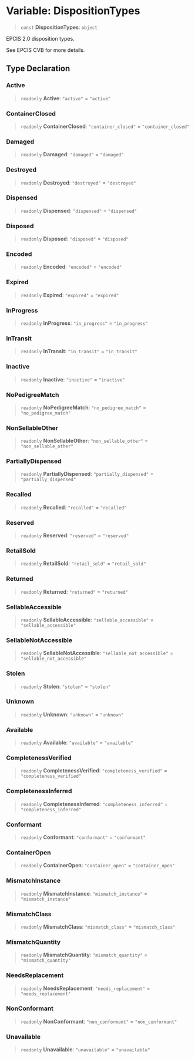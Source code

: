 # Variable: DispositionTypes

> `const` **DispositionTypes**: `object`

EPCIS 2.0 disposition types.

See EPCIS CVB for more details.

## Type Declaration

### Active

> `readonly` **Active**: `"active"` = `"active"`

### ContainerClosed

> `readonly` **ContainerClosed**: `"container_closed"` = `"container_closed"`

### Damaged

> `readonly` **Damaged**: `"damaged"` = `"damaged"`

### Destroyed

> `readonly` **Destroyed**: `"destroyed"` = `"destroyed"`

### Dispensed

> `readonly` **Dispensed**: `"dispensed"` = `"dispensed"`

### Disposed

> `readonly` **Disposed**: `"disposed"` = `"disposed"`

### Encoded

> `readonly` **Encoded**: `"encoded"` = `"encoded"`

### Expired

> `readonly` **Expired**: `"expired"` = `"expired"`

### InProgress

> `readonly` **InProgress**: `"in_progress"` = `"in_progress"`

### InTransit

> `readonly` **InTransit**: `"in_transit"` = `"in_transit"`

### Inactive

> `readonly` **Inactive**: `"inactive"` = `"inactive"`

### NoPedigreeMatch

> `readonly` **NoPedigreeMatch**: `"no_pedigree_match"` = `"no_pedigree_match"`

### NonSellableOther

> `readonly` **NonSellableOther**: `"non_sellable_other"` = `"non_sellable_other"`

### PartiallyDispensed

> `readonly` **PartiallyDispensed**: `"partially_dispensed"` = `"partially_dispensed"`

### Recalled

> `readonly` **Recalled**: `"recalled"` = `"recalled"`

### Reserved

> `readonly` **Reserved**: `"reserved"` = `"reserved"`

### RetailSold

> `readonly` **RetailSold**: `"retail_sold"` = `"retail_sold"`

### Returned

> `readonly` **Returned**: `"returned"` = `"returned"`

### SellableAccessible

> `readonly` **SellableAccessible**: `"sellable_accessible"` = `"sellable_accessible"`

### SellableNotAccessible

> `readonly` **SellableNotAccessible**: `"sellable_not_accessible"` = `"sellable_not_accessible"`

### Stolen

> `readonly` **Stolen**: `"stolen"` = `"stolen"`

### Unknown

> `readonly` **Unknown**: `"unknown"` = `"unknown"`

### Available

> `readonly` **Available**: `"available"` = `"available"`

### CompletenessVerified

> `readonly` **CompletenessVerified**: `"completeness_verified"` = `"completeness_verified"`

### CompletenessInferred

> `readonly` **CompletenessInferred**: `"completeness_inferred"` = `"completeness_inferred"`

### Conformant

> `readonly` **Conformant**: `"conformant"` = `"conformant"`

### ContainerOpen

> `readonly` **ContainerOpen**: `"container_open"` = `"container_open"`

### MismatchInstance

> `readonly` **MismatchInstance**: `"mismatch_instance"` = `"mismatch_instance"`

### MismatchClass

> `readonly` **MismatchClass**: `"mismatch_class"` = `"mismatch_class"`

### MismatchQuantity

> `readonly` **MismatchQuantity**: `"mismatch_quantity"` = `"mismatch_quantity"`

### NeedsReplacement

> `readonly` **NeedsReplacement**: `"needs_replacement"` = `"needs_replacement"`

### NonConformant

> `readonly` **NonConformant**: `"non_conformant"` = `"non_conformant"`

### Unavailable

> `readonly` **Unavailable**: `"unavailable"` = `"unavailable"`
